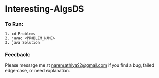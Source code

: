 # Interesting-AlgsDS

### To Run:

```
1. cd Problems
2. javac <PROBLEM_NAME>
3. java Solution
```

### Feedback:

Please message me at narensathiya92@gmail.com if you find a bug, failed edge-case, or need explanation.
